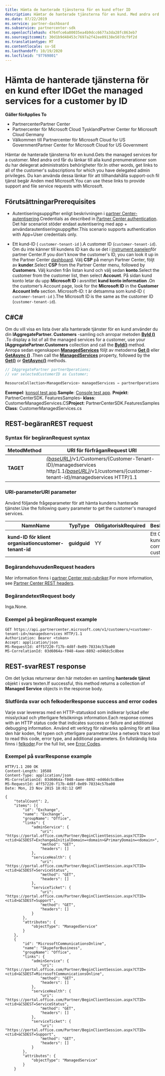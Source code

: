 ```yaml
---
title: Hämta de hanterade tjänsterna för en kund efter ID
description: Hämtar de hanterade tjänsterna för en kund. Med andra ord får du länkar till alla kund prenumerationer som du har delegerat administratörs behörigheter för. Du kan använda dessa länkar för att tillhandahålla support-och fil tjänst begär Anden med Microsoft.
ms.date: 07/22/2019
ms.service: partner-dashboard
ms.subservice: partnercenter-sdk
ms.openlocfilehash: 4764fce6a80035ea4b9dcc6677a3da28fc863eb7
ms.sourcegitcommit: 30d1b9d48453c7697a2f42ee09138e507dcf9f2d
ms.translationtype: MT
ms.contentlocale: sv-SE
ms.lasthandoff: 10/19/2020
ms.locfileid: "97769801"
---
```

# <a name="get-the-managed-services-for-a-customer-by-id"></a><span data-ttu-id="c4d57-105">Hämta de hanterade tjänsterna för en kund efter ID</span><span class="sxs-lookup"><span data-stu-id="c4d57-105">Get the managed services for a customer by ID</span></span>

<span data-ttu-id="c4d57-106">**Gäller för**</span><span class="sxs-lookup"><span data-stu-id="c4d57-106">**Applies To**</span></span>

- <span data-ttu-id="c4d57-107">Partnercenter</span><span class="sxs-lookup"><span data-stu-id="c4d57-107">Partner Center</span></span>
- <span data-ttu-id="c4d57-108">Partnercenter för Microsoft Cloud Tyskland</span><span class="sxs-lookup"><span data-stu-id="c4d57-108">Partner Center for Microsoft Cloud Germany</span></span>
- <span data-ttu-id="c4d57-109">Välkommen till Partnercenter för Microsoft Cloud for US Government</span><span class="sxs-lookup"><span data-stu-id="c4d57-109">Partner Center for Microsoft Cloud for US Government</span></span>

<span data-ttu-id="c4d57-110">Hämtar de hanterade tjänsterna för en kund.</span><span class="sxs-lookup"><span data-stu-id="c4d57-110">Gets the managed services for a customer.</span></span> <span data-ttu-id="c4d57-111">Med andra ord får du länkar till alla kund prenumerationer som du har delegerat administratörs behörigheter för.</span><span class="sxs-lookup"><span data-stu-id="c4d57-111">In other words, get links to all of the customer's subscriptions for which you have delegated admin privileges.</span></span> <span data-ttu-id="c4d57-112">Du kan använda dessa länkar för att tillhandahålla support-och fil tjänst begär Anden med Microsoft.</span><span class="sxs-lookup"><span data-stu-id="c4d57-112">You can use these links to provide support and file service requests with Microsoft.</span></span>

## <a name="prerequisites"></a><span data-ttu-id="c4d57-113">Förutsättningar</span><span class="sxs-lookup"><span data-stu-id="c4d57-113">Prerequisites</span></span>

- <span data-ttu-id="c4d57-114">Autentiseringsuppgifter enligt beskrivningen i [partner Center-autentisering](partner-center-authentication.md).</span><span class="sxs-lookup"><span data-stu-id="c4d57-114">Credentials as described in [Partner Center authentication](partner-center-authentication.md).</span></span> <span data-ttu-id="c4d57-115">Det här scenariot stöder endast autentisering med app + användarautentiseringsuppgifter.</span><span class="sxs-lookup"><span data-stu-id="c4d57-115">This scenario supports authentication with App+User credentials only.</span></span>

- <span data-ttu-id="c4d57-116">Ett kund-ID ( `customer-tenant-id` ).</span><span class="sxs-lookup"><span data-stu-id="c4d57-116">A customer ID (`customer-tenant-id`).</span></span> <span data-ttu-id="c4d57-117">Om du inte känner till kundens ID kan du se det i [instrument panelen](https://partner.microsoft.com/dashboard)för partner Center.</span><span class="sxs-lookup"><span data-stu-id="c4d57-117">If you don't know the customer's ID, you can look it up in the Partner Center [dashboard](https://partner.microsoft.com/dashboard).</span></span> <span data-ttu-id="c4d57-118">Välj **CSP** på menyn Partner Center, följt av **kunder**.</span><span class="sxs-lookup"><span data-stu-id="c4d57-118">Select **CSP** from the Partner Center menu, followed by **Customers**.</span></span> <span data-ttu-id="c4d57-119">Välj kunden från listan kund och välj sedan **konto**.</span><span class="sxs-lookup"><span data-stu-id="c4d57-119">Select the customer from the customer list, then select **Account**.</span></span> <span data-ttu-id="c4d57-120">På sidan kund konto letar du upp **Microsoft ID** i avsnittet **kund konto information** .</span><span class="sxs-lookup"><span data-stu-id="c4d57-120">On the customer’s Account page, look for the **Microsoft ID** in the **Customer Account Info** section.</span></span> <span data-ttu-id="c4d57-121">Microsoft-ID: t är detsamma som kund-ID ( `customer-tenant-id` ).</span><span class="sxs-lookup"><span data-stu-id="c4d57-121">The Microsoft ID is the same as the customer ID  (`customer-tenant-id`).</span></span>

## <a name="c"></a><span data-ttu-id="c4d57-122">C\#</span><span class="sxs-lookup"><span data-stu-id="c4d57-122">C\#</span></span>

<span data-ttu-id="c4d57-123">Om du vill visa en lista över alla hanterade tjänster för en kund använder du din **IAggregatePartner. Customers** -samling och anropar metoden [**ById ()**](/dotnet/api/microsoft.store.partnercenter.customers.icustomercollection.byid) .</span><span class="sxs-lookup"><span data-stu-id="c4d57-123">To display a list of all the managed services for a customer, use your **IAggregatePartner.Customers** collection and call the [**ById()**](/dotnet/api/microsoft.store.partnercenter.customers.icustomercollection.byid) method.</span></span> <span data-ttu-id="c4d57-124">Anropa sedan egenskapen [**ManagedServices**](/dotnet/api/microsoft.store.partnercenter.customers.icustomer.managedservices) följt av metoderna [**Get ()**](/dotnet/api/microsoft.store.partnercenter.managedservices.imanagedservicecollection.get) eller [**GetAsync ()**](/dotnet/api/microsoft.store.partnercenter.managedservices.imanagedservicecollection.getasync) .</span><span class="sxs-lookup"><span data-stu-id="c4d57-124">Then call the [**ManagedServices**](/dotnet/api/microsoft.store.partnercenter.customers.icustomer.managedservices) property, followed by the [**Get()**](/dotnet/api/microsoft.store.partnercenter.managedservices.imanagedservicecollection.get) or [**GetAsync()**](/dotnet/api/microsoft.store.partnercenter.managedservices.imanagedservicecollection.getasync) methods.</span></span>

``` csharp
// IAggregatePartner partnerOperations;
// var selectedCustomerID as Customer;

ResourceCollection<ManagedService> managedServices = partnerOperations.Customers.ById(selectedCustomerId).ManagedServices.Get();
```

<span data-ttu-id="c4d57-125">**Exempel**: [konsol test app](console-test-app.md).</span><span class="sxs-lookup"><span data-stu-id="c4d57-125">**Sample**: [Console test app](console-test-app.md).</span></span> <span data-ttu-id="c4d57-126">**Projekt**: PartnerCenterSDK. FeaturesSamples- **klass**: CustomerManagedServices.CS</span><span class="sxs-lookup"><span data-stu-id="c4d57-126">**Project**: PartnerCenterSDK.FeaturesSamples **Class**: CustomerManagedServices.cs</span></span>

## <a name="rest-request"></a><span data-ttu-id="c4d57-127">REST-begäran</span><span class="sxs-lookup"><span data-stu-id="c4d57-127">REST request</span></span>

### <a name="request-syntax"></a><span data-ttu-id="c4d57-128">Syntax för begäran</span><span class="sxs-lookup"><span data-stu-id="c4d57-128">Request syntax</span></span>

| <span data-ttu-id="c4d57-129">Metod</span><span class="sxs-lookup"><span data-stu-id="c4d57-129">Method</span></span>  | <span data-ttu-id="c4d57-130">URI för förfrågan</span><span class="sxs-lookup"><span data-stu-id="c4d57-130">Request URI</span></span>                                                                                            |
|---------|--------------------------------------------------------------------------------------------------------|
| <span data-ttu-id="c4d57-131">**TA**</span><span class="sxs-lookup"><span data-stu-id="c4d57-131">**GET**</span></span> | <span data-ttu-id="c4d57-132">[*{baseURL}*](partner-center-rest-urls.md)/v1/Customers/{Customer-Tenant-ID}/managedservices http/1.1</span><span class="sxs-lookup"><span data-stu-id="c4d57-132">[*{baseURL}*](partner-center-rest-urls.md)/v1/customers/{customer-tenant-id}/managedservices HTTP/1.1</span></span> |

### <a name="uri-parameter"></a><span data-ttu-id="c4d57-133">URI-parameter</span><span class="sxs-lookup"><span data-stu-id="c4d57-133">URI parameter</span></span>

<span data-ttu-id="c4d57-134">Använd följande frågeparameter för att hämta kundens hanterade tjänster.</span><span class="sxs-lookup"><span data-stu-id="c4d57-134">Use the following query parameter to get the customer's managed services.</span></span>

| <span data-ttu-id="c4d57-135">Namn</span><span class="sxs-lookup"><span data-stu-id="c4d57-135">Name</span></span>                   | <span data-ttu-id="c4d57-136">Typ</span><span class="sxs-lookup"><span data-stu-id="c4d57-136">Type</span></span>     | <span data-ttu-id="c4d57-137">Obligatorisk</span><span class="sxs-lookup"><span data-stu-id="c4d57-137">Required</span></span> | <span data-ttu-id="c4d57-138">Beskrivning</span><span class="sxs-lookup"><span data-stu-id="c4d57-138">Description</span></span>                           |
|------------------------|----------|----------|---------------------------------------|
| <span data-ttu-id="c4d57-139">**kund-ID för klient organisation**</span><span class="sxs-lookup"><span data-stu-id="c4d57-139">**customer-tenant-id**</span></span> | <span data-ttu-id="c4d57-140">**guid**</span><span class="sxs-lookup"><span data-stu-id="c4d57-140">**guid**</span></span> | <span data-ttu-id="c4d57-141">Y</span><span class="sxs-lookup"><span data-stu-id="c4d57-141">Y</span></span>        | <span data-ttu-id="c4d57-142">Ett GUID som motsvarar kunden.</span><span class="sxs-lookup"><span data-stu-id="c4d57-142">A GUID corresponding to the customer.</span></span> |

### <a name="request-headers"></a><span data-ttu-id="c4d57-143">Begärandehuvuden</span><span class="sxs-lookup"><span data-stu-id="c4d57-143">Request headers</span></span>

<span data-ttu-id="c4d57-144">Mer information finns i [partner Center rest-rubriker](headers.md).</span><span class="sxs-lookup"><span data-stu-id="c4d57-144">For more information, see [Partner Center REST headers](headers.md).</span></span>

### <a name="request-body"></a><span data-ttu-id="c4d57-145">Begärandetext</span><span class="sxs-lookup"><span data-stu-id="c4d57-145">Request body</span></span>

<span data-ttu-id="c4d57-146">Inga.</span><span class="sxs-lookup"><span data-stu-id="c4d57-146">None.</span></span>

### <a name="request-example"></a><span data-ttu-id="c4d57-147">Exempel på begäran</span><span class="sxs-lookup"><span data-stu-id="c4d57-147">Request example</span></span>

```http
GET https://api.partnercenter.microsoft.com/v1/customers/<customer-tenant-id>/managedservices HTTP/1.1
Authorization: Bearer <token>
Accept: application/json
MS-RequestId: 4ff57220-f17b-4d8f-8e09-78334c57ba00
MS-CorrelationId: 03d6064a-f048-4aee-8892-ed46dc5c8bee
```

## <a name="rest-response"></a><span data-ttu-id="c4d57-148">REST-svar</span><span class="sxs-lookup"><span data-stu-id="c4d57-148">REST response</span></span>

<span data-ttu-id="c4d57-149">Om det lyckas returnerar den här metoden en samling **hanterade tjänst** objekt i svars texten.</span><span class="sxs-lookup"><span data-stu-id="c4d57-149">If successful, this method returns a collection of **Managed Service** objects in the response body.</span></span>

### <a name="response-success-and-error-codes"></a><span data-ttu-id="c4d57-150">Slutförda svar och felkoder</span><span class="sxs-lookup"><span data-stu-id="c4d57-150">Response success and error codes</span></span>

<span data-ttu-id="c4d57-151">Varje svar levereras med en HTTP-statuskod som indikerar lyckad eller misslyckad och ytterligare felsöknings information.</span><span class="sxs-lookup"><span data-stu-id="c4d57-151">Each response comes with an HTTP status code that indicates success or failure and additional debugging information.</span></span> <span data-ttu-id="c4d57-152">Använd ett verktyg för nätverks spårning för att läsa den här koden, fel typen och ytterligare parametrar.</span><span class="sxs-lookup"><span data-stu-id="c4d57-152">Use a network trace tool to read this code, error type, and additional parameters.</span></span> <span data-ttu-id="c4d57-153">En fullständig lista finns i [felkoder](error-codes.md).</span><span class="sxs-lookup"><span data-stu-id="c4d57-153">For the full list, see [Error Codes](error-codes.md).</span></span>

### <a name="response-example"></a><span data-ttu-id="c4d57-154">Exempel på svar</span><span class="sxs-lookup"><span data-stu-id="c4d57-154">Response example</span></span>

```http
HTTP/1.1 200 OK
Content-Length: 10588
Content-Type: application/json
MS-CorrelationId: 03d6064a-f048-4aee-8892-ed46dc5c8bee
MS-RequestId: 4ff57220-f17b-4d8f-8e09-78334c57ba00
Date: Mon, 23 Nov 2015 18:02:12 GMT

{
    "totalCount": 2,
    "items": [{
        "id": "Exchange",
        "name": "Exchange",
        "groupName": "Office",
        "links": {
            "adminService": {
                "uri": "https://portal.office.com/Partner/BeginClientSession.aspx?CTID=<ctid>&CSDEST=Exchange&InitialDomain=<domain>&PrimaryDomain=<domain>",
                "method": "GET",
                "headers": []
            },
            "serviceHealth": {
                "uri": "https://portal.office.com/Partner/BeginClientSession.aspx?CTID=<ctid>&CSDEST=ServiceStatus",
                "method": "GET",
                "headers": []
            },
            "serviceTicket": {
                "uri": "https://portal.office.com/Partner/BeginClientSession.aspx?CTID=<ctid>&CSDEST=Support",
                "method": "GET",
                "headers": []
            }
        },
        "attributes": {
            "objectType": "ManagedService"
        }
    },
    {
        "id": "MicrosoftCommunicationsOnline",
        "name": "SkypeforBusiness",
        "groupName": "Office",
        "links": {
            "adminService": {
                "uri": "https://portal.office.com/Partner/BeginClientSession.aspx?CTID=<ctid>&CSDEST=MicrosoftCommunicationsOnline",
                "method": "GET",
                "headers": []
            },
            "serviceHealth": {
                "uri": "https://portal.office.com/Partner/BeginClientSession.aspx?CTID=<ctid>&CSDEST=ServiceStatus",
                "method": "GET",
                "headers": []
            },
            "serviceTicket": {
                "uri": "https://portal.office.com/Partner/BeginClientSession.aspx?CTID=<ctid>&CSDEST=Support",
                "method": "GET",
                "headers": []
            }
        },
        "attributes": {
            "objectType": "ManagedService"
        }
    }
```
